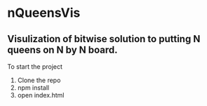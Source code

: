 # nQueensVis

## Visulization of bitwise solution to putting N queens on N by N board.

To start the project
1. Clone the repo
2. npm install
3. open index.html
